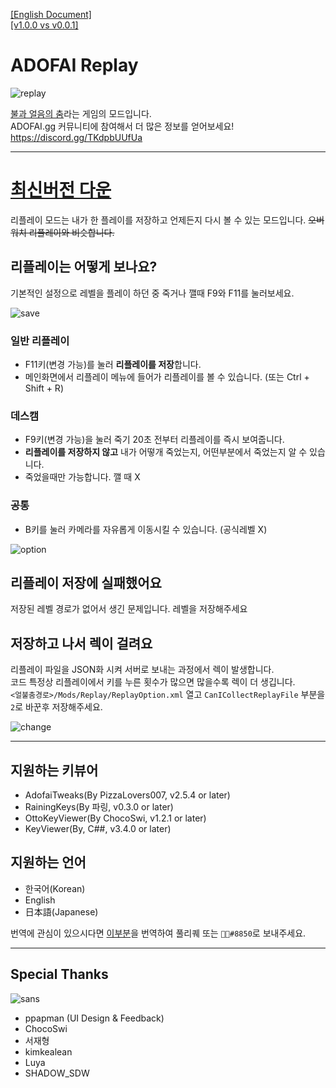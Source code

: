 [[English Document]](https://github.com/NoBrain0917/ADOFAI-Replay/blob/master/english_doc.md)    
[[v1.0.0 vs v0.0.1]](https://github.com/NoBrain0917/ADOFAI-Replay/blob/master/compare.md)

# ADOFAI Replay 

![replay](https://github.com/NoBrain0917/Replay/blob/master/Resource/adofai.gif?raw=true)

[불과 얼음의 춤](https://store.steampowered.com/app/977950/A_Dance_of_Fire_and_Ice/)라는 게임의 모드입니다.   
ADOFAI.gg 커뮤니티에 참여해서 더 많은 정보를 얻어보세요! https://discord.gg/TKdpbUUfUa

---

# [최신버전 다운](https://github.com/NoBrain0917/Replay/releases)

리플레이 모드는 내가 한 플레이를 저장하고 언제든지 다시 볼 수 있는 모드입니다. ~~오버워치 리플레이와 비슷합니다.~~
     
## 리플레이는 어떻게 보나요?
기본적인 설정으로 레벨을 플레이 하던 중 죽거나 깰때 F9와 F11를 눌러보세요. 

![save](https://github.com/NoBrain0917/Replay/blob/master/Resource/save.png?raw=true)

### 일반 리플레이
 - F11키(변경 가능)를 눌러 **리플레이를 저장**합니다.
 - 메인화면에서 리플레이 메뉴에 들어가 리플레이를 볼 수 있습니다. (또는 Ctrl + Shift + R)

### 데스캠
 - F9키(변경 가능)을 눌러 죽기 20초 전부터 리플레이를 즉시 보여줍니다.
 - **리플레이를 저장하지 않고** 내가 어떻개 죽었는지, 어떤부분에서 죽었는지 알 수 있습니다.
 - 죽었을때만 가능합니다. 깰 때 X

### 공통
 - B키를 눌러 카메라를 자유롭게 이동시킬 수 있습니다. (공식레벨 X)


![option](https://github.com/NoBrain0917/Replay/blob/master/Resource/option.png?raw=true)

## 리플레이 저장에 실패했어요       
저장된 레벨 경로가 없어서 생긴 문제입니다. 레벨을 저장해주세요   

## 저장하고 나서 렉이 걸려요     
리플레이 파일을 JSON화 시켜 서버로 보내는 과정에서 렉이 발생합니다.     
코드 특정상 리플레이에서 키를 누른 횟수가 많으면 많을수록 렉이 더 생깁니다.    
`<얼불춤경로>/Mods/Replay/ReplayOption.xml` 열고 `CanICollectReplayFile` 부분을 `2`로 바꾼후 저장해주세요.

![change](https://github.com/NoBrain0917/Replay/blob/master/Resource/change.png?raw=true)

---

## 지원하는 키뷰어
- AdofaiTweaks(By PizzaLovers007, v2.5.4 or later)
- RainingKeys(By 파링, v0.3.0 or later)
- OttoKeyViewer(By ChocoSwi, v1.2.1 or later)
- KeyViewer(By, C##, v3.4.0 or later)


## 지원하는 언어
- 한국어(Korean)
- English
- 日本語(Japanese)

번역에 관심이 있으시다면 [이부분](https://github.com/NoBrain0917/ADOFAI-Replay/blob/master/Replay/Languages/Korean.cs)을 번역하여 풀리퀘 또는 `᲼᲼#8850`로 보내주세요.    

---

## Special Thanks
![sans](https://github.com/NoBrain0917/Replay/blob/master/Resource/specialtanks.gif?raw=true)
- ppapman (UI Design & Feedback)
- ChocoSwi
- 서재형
- kimkealean
- Luya
- SHADOW_SDW
